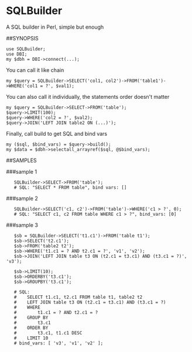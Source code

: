 SQLBuilder
==========

A SQL builder in Perl, simple but enough

##SYNOPSIS

    use SQLBuilder;
    use DBI;
    my $dbh = DBI->connect(...);

You can call it like chain

    my $query = SQLBuilder->SELECT('col1, col2')->FROM('table1')->WHERE('col1 = ?', $val1);

You can also call it individually, the statements order doesn't matter

    my $query = SQLBuilder->SELECT->FROM('table');
    $query->LIMIT(100);
    $query->WHERE('col2 = ?', $val2);
    $query->JOIN('LEFT JOIN table2 ON (...)');

Finally, call build to get SQL and bind vars

    my ($sql, $bind_vars) = $query->build();
    my $data = $dbh->selectall_arrayref($sql, @$bind_vars);


##SAMPLES

###sample 1

       SQLBuilder->SELECT->FROM('table');
       # SQL: "SELECT * FROM table", bind vars: []

###sample 2

       SQLBuilder->SELECT('c1, c2')->FROM('table')->WHERE('c1 > ?', 0);
       # SQL: "SELECT c1, c2 FROM table WHERE c1 > ?", bind_vars: [0]

###sample 3

       $sb = SQLBuilder->SELECT('t1.c1')->FROM('table t1');
       $sb->SELECT('t2.c1');
       $sb->FROM('table2 t2');
       $sb->WHERE('t1.c1 = ? AND t2.c1 = ?', 'v1', 'v2');
       $sb->JOIN('LEFT JOIN table t3 ON (t2.c1 = t3.c1) AND (t3.c1 = ?)', 'v3');

       $sb->LIMIT(10);
       $sb->ORDERBY('t3.c1');
       $sb->GROUPBY('t3.c1');

       # SQL:
       #    SELECT t1.c1, t2.c1 FROM table t1, table2 t2
       #    LEFT JOIN table t3 ON (t2.c1 = t3.c1) AND (t3.c1 = ?)
       #    WHERE
       #        t1.c1 = ? AND t2.c1 = ?
       #    GROUP BY
       #        t3.c1
       #    ORDER BY
       #        t3.c1, t1.c1 DESC
       #    LIMIT 10
       # bind_vars: [ 'v3', 'v1', 'v2' ];


